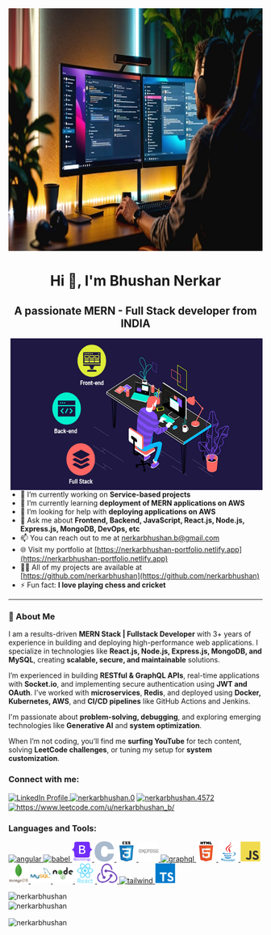 <img src="https://github.com/nerkarbhushan/nerkarbhushan/blob/main/programmer.jpg" alt="logo" width="1080" height="480">

<h1 align="center">Hi 👋, I'm Bhushan Nerkar</h1>

<h2 align="center">A passionate MERN - Full Stack developer from INDIA</h2>

<img align="right" alt="coding" width="500" height="300" src="https://github.com/nerkarbhushan/nerkarbhushan/blob/main/fullStack.gif" >

- 🔭 I’m currently working on **Service-based projects**
- 🌱 I’m currently learning **deployment of MERN applications on AWS**
- 🤝 I’m looking for help with **deploying applications on AWS**
- 💬 Ask me about **Frontend, Backend, JavaScript, React.js, Node.js, Express.js, MongoDB, DevOps, etc**
- 📫 You can reach out to me at [nerkarbhushan.b@gmail.com](mailto:nerkarbhushan.b@gmail.com)
- 🌐 Visit my portfolio at [https://nerkarbhushan-portfolio.netlify.app](https://nerkarbhushan-portfolio.netlify.app)
- 👨‍💻 All of my projects are available at [https://github.com/nerkarbhushan](https://github.com/nerkarbhushan)
- ⚡ Fun fact: **I love playing chess and cricket**




----

### 🚀 About Me

I am a results-driven **MERN Stack | Fullstack Developer** with 3+ years of experience in building and deploying high-performance web applications. I specialize in technologies like **React.js, Node.js, Express.js, MongoDB, and MySQL**, creating **scalable, secure, and maintainable** solutions.

I’m experienced in building **RESTful & GraphQL APIs**, real-time applications with **Socket.io**, and implementing secure authentication using **JWT and OAuth**. I've worked with **microservices**, **Redis**, and deployed using **Docker, Kubernetes, AWS**, and **CI/CD pipelines** like GitHub Actions and Jenkins.

I'm passionate about **problem-solving, debugging**, and exploring emerging technologies like **Generative AI** and **system optimization**.

When I’m not coding, you’ll find me **surfing YouTube** for tech content, solving **LeetCode challenges**, or tuning my setup for **system customization**.




<h3 align="left">Connect with me:</h3>
 <p align="left">
 <a href="https://www.linkedin.com/in/nerkar-bhushan-bapurao/" target="_blank">
    <img align="center" src="https://raw.githubusercontent.com/rahuldkjain/github-profile-readme-generator/master/src/images/icons/Social/linked-in-alt.svg" alt="LinkedIn Profile" height="30" width="40" />
</a>
<a href="https://fb.com/nerkarbhushan.0" target="_blank"><img align="center" src="https://raw.githubusercontent.com/rahuldkjain/github-profile-readme-generator/master/src/images/icons/Social/facebook.svg" alt="nerkarbhushan.0" height="30" width="40" /></a>
<a href="https://instagram.com/nerkarbhushan.4572" target="blank"><img align="center" src="https://raw.githubusercontent.com/rahuldkjain/github-profile-readme-generator/master/src/images/icons/Social/instagram.svg" alt="nerkarbhushan.4572" height="30" width="40" /></a>
<a href="https://www.leetcode.com/u/nerkarbhushan_b/" target="blank"><img align="center" src="https://raw.githubusercontent.com/rahuldkjain/github-profile-readme-generator/master/src/images/icons/Social/leet-code.svg" alt="https://www.leetcode.com/u/nerkarbhushan_b/" height="30" width="40" /></a>
</p>

<h3 align="left">Languages and Tools:</h3>
<p align="left">
  <a href="https://angular.io" target="_blank" rel="noreferrer">
    <img src="https://angular.io/assets/images/logos/angular/angular.svg" alt="angular" width="40" height="40"/>
  </a>
  <a href="https://babeljs.io/" target="_blank" rel="noreferrer">
    <img src="https://www.vectorlogo.zone/logos/babeljs/babeljs-icon.svg" alt="babel" width="40" height="40"/>
  </a>
  <a href="https://getbootstrap.com" target="_blank" rel="noreferrer">
    <img src="https://raw.githubusercontent.com/devicons/devicon/master/icons/bootstrap/bootstrap-plain-wordmark.svg" alt="bootstrap" width="40" height="40"/>
  </a>
  <a href="https://www.cprogramming.com/" target="_blank" rel="noreferrer">
    <img src="https://raw.githubusercontent.com/devicons/devicon/master/icons/c/c-original.svg" alt="c" width="40" height="40"/>
  </a>
  <a href="https://www.w3schools.com/css/" target="_blank" rel="noreferrer">
    <img src="https://raw.githubusercontent.com/devicons/devicon/master/icons/css3/css3-original-wordmark.svg" alt="css3" width="40" height="40"/>
  </a>
  <a href="https://expressjs.com" target="_blank" rel="noreferrer">
    <img src="https://raw.githubusercontent.com/devicons/devicon/master/icons/express/express-original-wordmark.svg" alt="express" width="40" height="40"/>
  </a>
  <a href="https://graphql.org" target="_blank" rel="noreferrer">
    <img src="https://www.vectorlogo.zone/logos/graphql/graphql-icon.svg" alt="graphql" width="40" height="40"/>
  </a>
  <a href="https://www.w3.org/html/" target="_blank" rel="noreferrer">
    <img src="https://raw.githubusercontent.com/devicons/devicon/master/icons/html5/html5-original-wordmark.svg" alt="html5" width="40" height="40"/>
  </a>
  <a href="https://www.java.com" target="_blank" rel="noreferrer">
    <img src="https://raw.githubusercontent.com/devicons/devicon/master/icons/java/java-original.svg" alt="java" width="40" height="40"/>
  </a>
  <a href="https://developer.mozilla.org/en-US/docs/Web/JavaScript" target="_blank" rel="noreferrer">
    <img src="https://raw.githubusercontent.com/devicons/devicon/master/icons/javascript/javascript-original.svg" alt="javascript" width="40" height="40"/>
  </a>
  <a href="https://www.mongodb.com/" target="_blank" rel="noreferrer">
    <img src="https://raw.githubusercontent.com/devicons/devicon/master/icons/mongodb/mongodb-original-wordmark.svg" alt="mongodb" width="40" height="40"/>
  </a>
  <a href="https://www.mysql.com/" target="_blank" rel="noreferrer">
    <img src="https://raw.githubusercontent.com/devicons/devicon/master/icons/mysql/mysql-original-wordmark.svg" alt="mysql" width="40" height="40"/>
  </a>
  <a href="https://nodejs.org" target="_blank" rel="noreferrer">
    <img src="https://raw.githubusercontent.com/devicons/devicon/master/icons/nodejs/nodejs-original-wordmark.svg" alt="nodejs" width="40" height="40"/>
  </a>
  <a href="https://reactjs.org/" target="_blank" rel="noreferrer">
    <img src="https://raw.githubusercontent.com/devicons/devicon/master/icons/react/react-original-wordmark.svg" alt="react" width="40" height="40"/>
  </a>
  <a href="https://redux.js.org" target="_blank" rel="noreferrer">
    <img src="https://raw.githubusercontent.com/devicons/devicon/master/icons/redux/redux-original.svg" alt="redux" width="40" height="40"/>
  </a>
  <a href="https://tailwindcss.com/" target="_blank" rel="noreferrer">
    <img src="https://www.vectorlogo.zone/logos/tailwindcss/tailwindcss-icon.svg" alt="tailwind" width="40" height="40"/>
  </a>
  <a href="https://www.typescriptlang.org/" target="_blank" rel="noreferrer">
    <img src="https://raw.githubusercontent.com/devicons/devicon/master/icons/typescript/typescript-original.svg" alt="typescript" width="40" height="40"/>
  </a>
</p>

<p><img align="left" src="https://github-readme-stats.vercel.app/api/top-langs?username=nerkarbhushan&show_icons=true&locale=en&layout=compact" alt="nerkarbhushan" width="500" /></p>

<p><img align="center" src="https://github-readme-stats.vercel.app/api?username=nerkarbhushan&show_icons=true&locale=en" alt="nerkarbhushan" width="500" /></p>

<p><img align="center" src="https://github-readme-streak-stats.herokuapp.com/?user=nerkarbhushan&" alt="nerkarbhushan" width="500" /></p>

